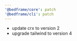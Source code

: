 ```yaml
---
'@bedframe/core': patch
'@bedframe/cli': patch
---
```


- update crx to version 2
- upgrade tailwind to version 4

